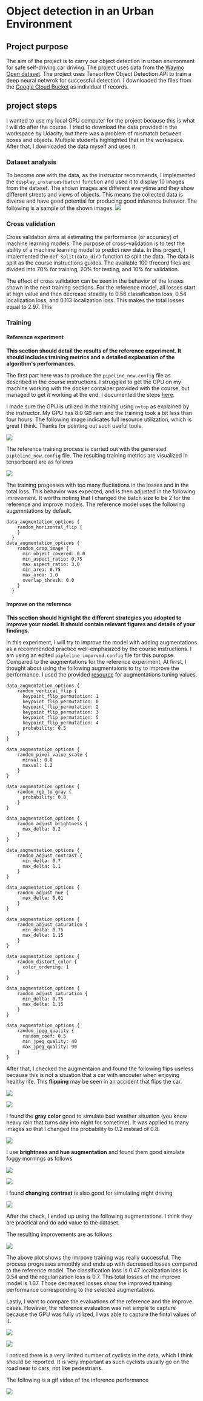 # Object detection in an Urban Environment

## Project purpose

The aim of the project is to carry our object detection in urban environment for safe self-driving car driving. The project uses data from the [Waymo Open dataset](https://waymo.com/open/). The project uses Tensorflow Object Detection API to train a deep neural netwrok for successful detection. I downloaded the files from the [Google Cloud Bucket](https://console.cloud.google.com/storage/browser/waymo_open_dataset_v_1_2_0_individual_files/) as individual tf records. 

## project steps

I wanted to use my local GPU computer for the project because this is what I will do after the course. I tried to download the data provided in the workspace by Udacity, but there was a problem of mismatch between boxes and objects. Multiple students highlighted that in the workspace. After that, I downloaded the data myself and uses it. 

### Dataset analysis

To become one with the data, as the instructor recommends, I implemented the `display_instances(batch)` function and used it to display 10 images from the dataset. The shown images are different everytime and they show different streets and views of objects. This means the collected data is diverse and have good potential for producing good inference behavior. The following is a sample of the shown images. 
![](results/exp_data_results.png)

### Cross validation

Cross validation aims at estimating the performance (or accuracy) of machine learning models. The purpose of cross–validation is to test the ability of a machine learning model to predict new data. In this project, I implemented the `def split(data_dir)` function to split the data. The data is split as the course instructions guides. The available 100 tfrecord files are divided into 70% for training, 20% for testing, and 10% for validation. 

The effect of cross validation can be seen in the behavior of the losses shown in the next training sections. For the reference model, all losses start at high value and then decrease steadily to 0.56 classification loss, 0.54 localization loss, and 0.113 localization loss. This makes the total losses equal to 2.97. This

### Training 

#### Reference experiment
**This section should detail the results of the reference experiment. It should includes training metrics and a detailed explanation of the algorithm's performances.**

The first part here was to produce the `pipeline_new.config` file as described in the course instructions. I struggled to get the GPU on my machine working with the docker container provided with the course, but managed to get it working at the end. I documented the steps [here](https://knowledge.udacity.com/questions/725574#726069). 

I made sure the GPU is utilized in the training using `nvtop` as explained by the instructor. My GPU has 8.0 GB ram and the training took a bit less than four hours. The following image indicates full resource utilization, which is great I think. Thanks for pointing out such useful tools. 

![](results/gpu_util.png)

The reference training process is carried out with the generated `pipleline_new.config` file. The resulting training metrics are visualized in tensorboard are as follows

![](results/train_losses.png)

The training progesses with too many fluctiations in the losses and in the total loss. This behavior was expected, and is then adjusted in the following imrovement. It worths notinig that I changed the batch size to be 2 for the reference and improve models. The reference model uses the following augemntations by default. 

```
data_augmentation_options {
    random_horizontal_flip {
    }
  }
data_augmentation_options {
    random_crop_image {
      min_object_covered: 0.0
      min_aspect_ratio: 0.75
      max_aspect_ratio: 3.0
      min_area: 0.75
      max_area: 1.0
      overlap_thresh: 0.0
    }
  }
```

#### Improve on the reference

**This section should highlight the different strategies you adopted to improve your model. It should contain relevant figures and details of your findings.**

In this experiment, I will try to improve the model with adding augmentations as a recommended practice well-emphasized by the course instructions. I am using an edited `pipleline_imporved.config` file for this puropse. Compared to the augmentations for the reference experiment, At firrst, I thought about using the following augmentaions to try to improve the performance. I used the provided [resource](https://github.com/tensorflow/models/blob/master/research/object_detection/builders/preprocessor_builder_test.py) for augmentations tuning values.

 

```
data_augmentation_options {
    random_vertical_flip {
      keypoint_flip_permutation: 1
      keypoint_flip_permutation: 0
      keypoint_flip_permutation: 2
      keypoint_flip_permutation: 3
      keypoint_flip_permutation: 5
      keypoint_flip_permutation: 4
      probability: 0.5
    }
}

data_augmentation_options {
    random_pixel_value_scale {
      minval: 0.8
      maxval: 1.2
    }
}

data_augmentation_options {
    random_rgb_to_gray {
      probability: 0.8
    }
}

data_augmentation_options {
    random_adjust_brightness {
      max_delta: 0.2
    }
}

data_augmentation_options {
    random_adjust_contrast {
      min_delta: 0.7
      max_delta: 1.1
    }
}

data_augmentation_options {
    random_adjust_hue {
      max_delta: 0.01
    }
}

data_augmentation_options {
    random_adjust_saturation {
      min_delta: 0.75
      max_delta: 1.15
    }
}

data_augmentation_options {
    random_distort_color {
      color_ordering: 1
    }
}

data_augmentation_options {
    random_adjust_saturation {
      min_delta: 0.75
      max_delta: 1.15
    }
}

data_augmentation_options {
    random_jpeg_quality {
      random_coef: 0.5
      min_jpeg_quality: 40
      max_jpeg_quality: 90
    }
}
```

After that, I checked the augmentaion and found the following flips useless because this is not a situation that a car with encouter when enjoying healthy life. This **flipping** may be seen in an accident that flips the car. 

![](./results/unn_horiz_flip1.png)

![](./results/unn_horiz_flip2.png)

I found the **gray color** good to simulate bad weather situation (you know heavy rain that turns day into night for sometime). It was applied to many images so that I changed the probability to 0.2 instead of 0.8.

![](./results/aug_rgb_rain_dark.png)

I use **brightness and hue augmentation** and found them good simulate foggy mornings as follows

![](./results/aug4_fog.png)

![](./results/aug5_fog.png)

I found **changing contrast** is also good for simulating night driving 

![](./results/aug6_night.png)

After the check, I ended up using the following augmentations. I think they are practical and do add value to the dataset. 


The resulting improvements are as follows

![](results/improve_train_losses.png)

The above plot shows the imrpove training was really successful. The process progresses smoothly and ends up with decreased losses compared to the reference model. The classification loss is  0.47 localization loss is 0.54 and the regularization loss is 0.7. This total losses of the improve model is 1.67. Those decreased losses show the improved training performance corresponding to the selected augmentations. 

Lastly, I want to compare the evaluations of the reference and the improve cases. However, the reference evaluation was not simple to capture because the GPU was fully utilized, I was able to capture the fintal values of it. 

![](results/eval_comp.png)

![](results/eval_comp2.png)

I noticed there is a very limited number of cyclists in the data, which I think should be reported. It is very important as such cyclists usually go on the road near to cars, not like pedestrians. 


The following is a gif video of the inference performance

![](results/animation.gif)

